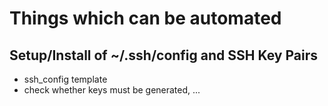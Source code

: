# Things which can be automated

## Setup/Install of ~/.ssh/config and SSH Key Pairs

- ssh_config template
- check whether keys must be generated, ...